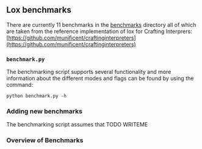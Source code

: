 ## Lox benchmarks


There are currently 11 benchmarks in the [benchmarks](benchmarks) directory
all of which are taken from the reference implementation
of lox for Crafting Interprers:
[https://github.com/munificent/craftinginterpreters](https://github.com/munificent/craftinginterpreters)

### ``benchmark.py``
The benchmarking script supports several functionality and
more information about the different modes and flags
can  be found by using the command:
```
python benchmark.py -h
```

### Adding new benchmarks
The benchmarking script assumes that TODO WRITEME

### Overview of Benchmarks